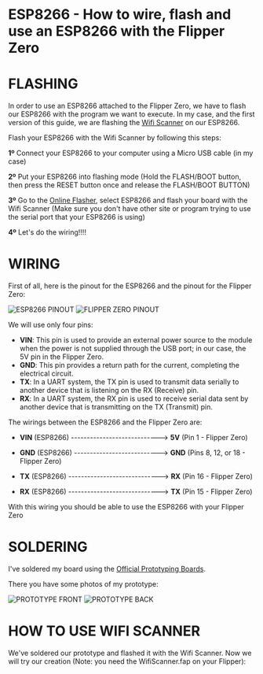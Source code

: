 # ESP8266 - How to wire, flash and use an ESP8266 with the Flipper Zero

# FLASHING
In order to use an ESP8266 attached to the Flipper Zero, we have to flash our ESP8266 with the program we want to execute. In my case, and the first version of this guide, we are flashing the [Wifi Scanner](https://github.com/SequoiaSan/FlipperZero-WiFi-Scanner_Module) on our ESP8266.

Flash your ESP8266 with the Wifi Scanner by following this steps:

  **1º**   Connect your ESP8266 to your computer using a Micro USB cable (in my case)
  
  **2º**   Put your ESP8266 into flashing mode (Hold the FLASH/BOOT button, then press the RESET button once and release the FLASH/BOOT BUTTON)
  
  **3º**   Go to the [Online Flasher](https://sequoiasan.github.io/FlipperZero-WiFi-Scanner_Module), select ESP8266 and flash your board with the Wifi Scanner (Make sure you don't have other site or program trying to use the serial port that your ESP8266 is using)

  **4º** Let's do the wiring!!!!

# WIRING

First of all, here is the pinout for the ESP8266 and the pinout for the Flipper Zero:

![ESP8266 PINOUT](https://github.com/Dankof04/esp8266/blob/main/ESP8266-Pinout-NodeMCU.png)
![FLIPPER ZERO PINOUT](https://github.com/Dankof04/esp8266/blob/main/FlipperZero_Pinout.png)

We will use only four pins:

- **VIN**: This pin is used to provide an external power source to the module when the power is not supplied through the USB port; in our case, the 5V pin in the Flipper Zero.
- **GND**: This pin provides a return path for the current, completing the electrical circuit.
- **TX**: In a UART system, the TX pin is used to transmit data serially to another device that is listening on the RX (Receive) pin.
- **RX**: In a UART system, the RX pin is used to receive serial data sent by another device that is transmitting on the TX (Transmit) pin.

The wirings between the ESP8266 and the Flipper Zero are:

- **VIN** (ESP8266) ----------------------------> **5V** (Pin 1 - Flipper Zero)

- **GND** (ESP8266) ---------------------------> **GND** (Pins 8, 12, or 18 - Flipper Zero)

- **TX** (ESP8266) -----------------------------> **RX** (Pin 16 - Flipper Zero)

- **RX** (ESP8266) -----------------------------> **TX** (Pin 15 - Flipper Zero)

With this wiring you should be able to use the ESP8266 with your Flipper Zero

# SOLDERING
I've soldered my board using the [Official Prototyping Boards](https://shop.flipperzero.one/collections/flipper-zero-accessories/products/proto-boards).

There you have some photos of my prototype:

![PROTOTYPE FRONT](https://github.com/Dankof04/ESP8266-guide-not-finished-/blob/main/ESP8266_Front.jpeg)
![PROTOTYPE BACK](https://github.com/Dankof04/ESP8266-guide-not-finished-/blob/main/ESP8266_Back.jpeg)

# HOW TO USE WIFI SCANNER
We've soldered our prototype and flashed it with the Wifi Scanner. Now we will try our creation (Note: you need the WifiScanner.fap on your Flipper):


